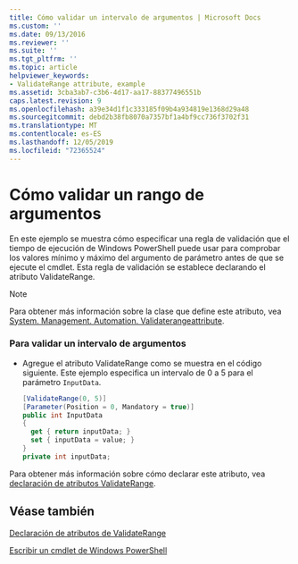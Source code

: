 ```yaml
---
title: Cómo validar un intervalo de argumentos | Microsoft Docs
ms.custom: ''
ms.date: 09/13/2016
ms.reviewer: ''
ms.suite: ''
ms.tgt_pltfrm: ''
ms.topic: article
helpviewer_keywords:
- ValidateRange attribute, example
ms.assetid: 3cba3ab7-c3b6-4d17-aa17-88377496551b
caps.latest.revision: 9
ms.openlocfilehash: a39e34d1f1c333185f09b4a934819e1368d29a48
ms.sourcegitcommit: debd2b38fb8070a7357bf1a4bf9cc736f3702f31
ms.translationtype: MT
ms.contentlocale: es-ES
ms.lasthandoff: 12/05/2019
ms.locfileid: "72365524"
---
```

# <a name="how-to-validate-an-argument-range"></a>Cómo validar un rango de argumentos

En este ejemplo se muestra cómo especificar una regla de validación que el tiempo de ejecución de Windows PowerShell puede usar para comprobar los valores mínimo y máximo del argumento de parámetro antes de que se ejecute el cmdlet. Esta regla de validación se establece declarando el atributo ValidateRange.

> [!NOTE]
> Para obtener más información sobre la clase que define este atributo, vea [System. Management. Automation. Validaterangeattribute](/dotnet/api/System.Management.Automation.ValidateRangeAttribute).

### <a name="to-validate-an-argument-range"></a>Para validar un intervalo de argumentos

- Agregue el atributo ValidateRange como se muestra en el código siguiente. Este ejemplo especifica un intervalo de 0 a 5 para el parámetro `InputData`.

    ```csharp
    [ValidateRange(0, 5)]
    [Parameter(Position = 0, Mandatory = true)]
    public int InputData
    {
      get { return inputData; }
      set { inputData = value; }
    }
    private int inputData;
    ```

Para obtener más información sobre cómo declarar este atributo, vea [declaración de atributos ValidateRange](./validaterange-attribute-declaration.md).

## <a name="see-also"></a>Véase también

[Declaración de atributos de ValidateRange](./validaterange-attribute-declaration.md)

[Escribir un cmdlet de Windows PowerShell](./writing-a-windows-powershell-cmdlet.md)
